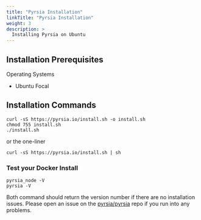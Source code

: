 ```yaml
---
title: "Pyrsia Installation"
linkTitle: "Pyrsia Installation"
weight: 3
description: >
  Installing Pyrsia on Ubuntu
---
```


## Installation Prerequisites

Operating Systems
* Ubuntu Focal

## Installation Commands

```
curl -sS https://pyrsia.io/install.sh -o install.sh
chmod 755 install.sh
./install.sh
```

or the one-liner

```
curl -sS https://pyrsia.io/install.sh | sh
```

### Test your Docker Install

```
pyrsia_node -V
pyrsia -V
```

Both command should return the version number if there are no installation issues.  Please open an issue on the [pyrsia/pyrsia](https://github.com/pyrsia/pyrsia) repo if you run into any problems.
